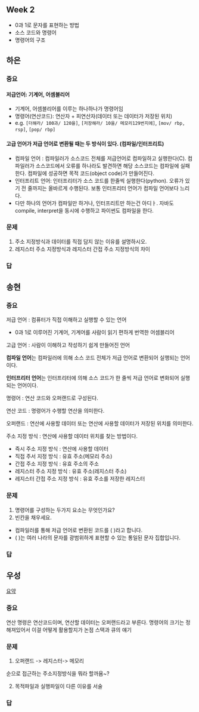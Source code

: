 ## Week 2

- 0과 1로 문자를 표현하는 방법
- 소스 코드와 명령어
- 명령어의 구조

## 하은
### 중요

#### 저급언어: 기계어, 어셈블리어
- 기계어, 어셈블리어를 이루는 하나하나가 명령어임
- 명령어(연산코드): 연산자 + 피연산자(데이터 또는 데이터가 저장된 위치)
- e.g. `[더해라/ 100과/ 120을]`, `[저장해라/ 10을/ 메모리129번지에]`, `[mov/ rbp, rsp]`, `[pop/ rbp]`

#### 고급 언어가 저급 언어로 변환될 때는 두 방식이 있다. (컴파일/인터프리트)
- 컴파일 언어 : 컴파일러가 소스코드 전체를 저급언어로 컴파일하고 실행한다(C). 컴파일러가 소스코드에서 오류를 하나라도 발견하면 해당 소스코드는 컴파일에 실패한다. 컴파일에 성공하면 목적 코드(object code)가 만들어진다.
- 인터프리트 언어: 인터프리터가 소스 코드를 한줄씩 실행한다(python). 오류가 있기 전 줄까지는 올바르게 수행된다. 보통 인터프리터 언어가 컴파일 언어보다 느리다.
- 다만 하나의 언어가 컴파일만 하거나, 인터프리트만 하는건 아디ㅏ. 자바도 compile, interpret을 동시에 수행하고 파이썬도 컴파일을 한다.

### 문제
1. 주소 지정방식과 데이터를 직접 담지 않는 이유를 설명하시오.
2. 레지스터 주소 지정방식과 레지스터 간접 주소 지정방식의 차이

### 답

## 송현
### 중요
저급 언어 : 컴퓨터가 직접 이해하고 실행할 수 있는 언어
 - 0과 1로 이루어진 기계어, 기계어를 사람이 읽기 편하게 번역한 어셈블리어

고급 언어 : 사람이 이해하고 작성하기 쉽게 만들어진 언어

**컴파일 언어**는 컴파일러에 의해 소스 코드 전체가 저급 언어로 변환되어 실행되는 언어이다.

**인터프리터 언어**는 인터프리터에 의해 소스 코드가 한 줄씩 저급 언어로 변화되어 실행되는 언어이다.

명령어 : 연산 코드와 오퍼랜드로 구성된다.

연산 코드 : 명령어가 수행할 연산을 의미한다.

오퍼랜드 : 연산에 사용할 데이터 또는 연산에 사용할 데이터가 저장된 위치를 의미한다.

주소 지정 방식 : 연산에 사용할 데이터 위치를 찾는 방법이다.
 - 즉시 주소 지정 방식 : 연산에 사용할 데이터
 - 직접 주서 지정 방식 : 유효 주소(메모리 주소)
 - 간접 주소 지정 방식 : 유효 주소의 주소
 - 레지스터 주소 지정 방식 : 유효 주소(레지스터 주소)
 - 레지스터 간접 주소 지정 방식 : 유효 주소를 저장한 레지스터

### 문제
1. 명령어를 구성하는 두가지 요소는 무엇인가요?
2. 빈칸을 채우세요.
 - 컴파일러를 통해 저급 언어로 변환된 코드를 (       )라고 합니다.
 - (         )는 여러 나라의 문자를 광범위하게 표현할 수 있는 통일된 문자 집합입니다.
### 답

## 우성
[요약](https://velog.io/@vov3616/%EC%9A%B4%EC%98%81%EC%B2%B4%EC%A0%9C-%EC%8A%A4%ED%84%B0%EB%94%94-1.-%EC%BB%B4%ED%93%A8%ED%84%B0-%EA%B5%AC%EC%A1%B0-%EC%8B%9C%EC%9E%91%ED%95%98%EA%B8%B0-%EB%B0%8F-0%EA%B3%BC-1%EB%A1%9C-%EC%88%AB%EC%9E%90%EB%A5%BC-%ED%91%9C%ED%98%84%ED%95%98%EB%8A%94-%EB%B0%A9%EB%B2%95)

### 중요
연산 명령은 연산코드이며, 연산할 데이터는 오퍼랜드라고 부른다.
명령어의 크기는 정해져있어서 이걸 어떻게 활용할지가 논점
스택과 큐의 얘기


### 문제
1.  오퍼랜드 -> 레지스터-> 메모리

순으로 접근하는 주소지정방식을 뭐라 할까욤~?

2. 목적파일과 실행파일이 다른 이유를 서술

### 답
